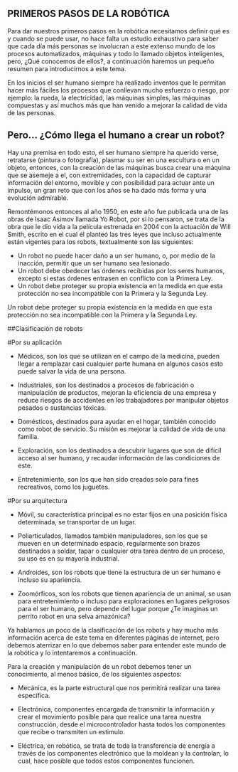 ## PRIMEROS PASOS DE LA ROBÓTICA

Para dar nuestros primeros pasos en la robótica necesitamos definir qué es y cuando se puede usar, no hace falta un estudio exhaustivo para saber que cada día más personas se involucran a este extenso mundo de los procesos automatizados, máquinas y todo lo llamado objetos inteligentes, pero, ¿Qué conocemos de ellos?, a continuación haremos un pequeño resumen para introducirnos a este tema.

En los inicios el ser humano siempre ha realizado inventos que le permitan hacer más fáciles los procesos que conllevan mucho esfuerzo o riesgo, por ejemplo: la rueda, la electricidad, las máquinas simples, las máquinas compuestas y así muchos más que han venido a mejorar la calidad de vida de las personas. 

## Pero… ¿Cómo llega el humano a crear un robot?

Hay una premisa en todo esto, el ser humano siempre ha querido verse, retratarse (pintura o fotografía), plasmar su ser en una escultura o en un objeto, entonces, con la creación de las máquinas busca crear una máquina que se asemeje a el, con extremidades, con la capacidad de capturar información del entorno, movible y con posibilidad para actuar ante un impulso, un gran reto que con los años se ha dado más forma y una evolución admirable.


Remontémonos entonces al año 1950, en este año fue publicada una de las obras de Isaac Asimov llamada Yo Robot, por si lo pensaron, se trata de la obra que le dio vida a la película estrenada en 2004 con la actuación de Will Smith, escrito en el cual él planteó las tres leyes que incluso actualmente están vigentes para los robots, textualmente son las siguientes: 

* Un robot no puede hacer daño a un ser humano, o, por medio de la inacción, permitir que un ser humano sea lesionado.
* Un robot debe obedecer las órdenes recibidas por los seres humanos, excepto si estas órdenes entrasen en conflicto con la Primera Ley.
* Un robot debe proteger su propia existencia en la medida en que esta protección no sea incompatible con la Primera y la Segunda Ley.

Un robot debe proteger su propia existencia en la medida en que esta protección no sea incompatible con la Primera y la Segunda Ley.


##Clasificación de robots

#Por su aplicación

* Médicos, son los que se utilizan en el campo de la medicina, pueden llegar a remplazar casi cualquier parte humana en algunos casos esto puede salvar la vida de una persona.

* Industriales, son los destinados a procesos de fabricación o manipulación de productos, mejoran la eficiencia de una empresa y reduce riesgos de accidentes en los trabajadores por manipular objetos pesados o sustancias tóxicas.

* Domésticos, destinados para ayudar en el hogar, también conocido como robot de servicio. Su misión es mejorar la calidad de vida de una familia.

* Exploración, son los destinados a descubrir lugares que son de difícil acceso al ser humano, y recaudar información de las condiciones de este.

* Entretenimiento, son los que han sido creados solo para fines recreativos, como los juguetes. 


#Por su arquitectura

* Móvil, su característica principal es no estar fijos en una posición física determinada, se transportar de un lugar.

* Poliarticulados, llamados también manipuladores, son los que se mueven en un determinado espacio, regularmente son brazos destinados a soldar, tapar o cualquier otra tarea dentro de un proceso, su uso es en su mayoría industrial.

* Androides, son los robots que tiene la estructura de un ser humano e incluso su apariencia.

* Zoomórficos, son los robots que tienen apariencia de un animal, se usan para entretenimiento o incluso para exploraciones en lugares peligrosos para el ser humano, pero depende del lugar porque ¿Te imaginas un perrito robot en una selva amazónica?


Ya hablamos un poco de la clasificación de los robots y hay mucho más información acerca de este tema en diferentes páginas de internet, pero debemos aterrizar en lo que debemos saber para entender este mundo de la robótica y lo intentaremos a continuación.

Para la creación y manipulación de un robot debemos tener un conocimiento, al menos básico, de los siguientes aspectos:

* Mecánica, es la parte estructural que nos permitirá realizar una tarea específica.

* Electrónica, componentes encargada de transmitir la información y crear el movimiento posible para que realice una tarea nuestra construcción, desde el microcontrolador hasta todos los componentes que recibe o transmiten un estimulo.

* Eléctrica, en robótica, se trata de toda la transferencia de energía a través de los componentes electrónico que la moldean y la controlan, lo cual, hace posible que todos estos componentes funcionen.

